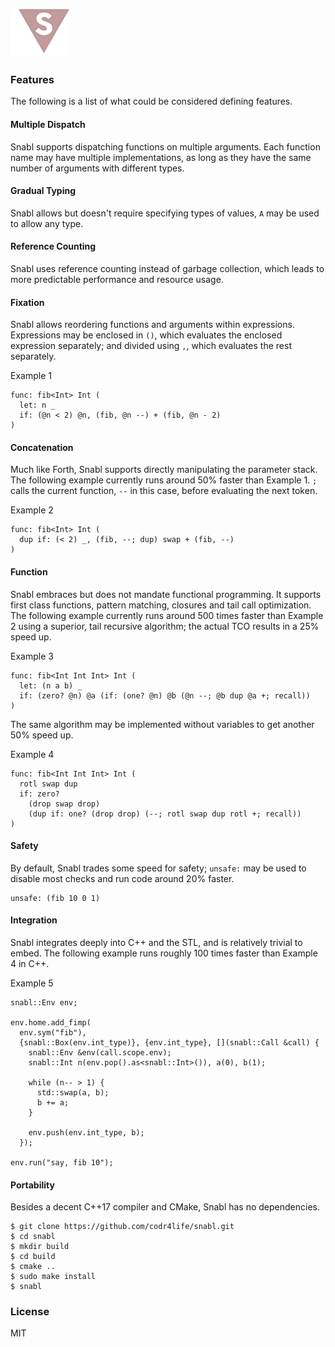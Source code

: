 ![Logo](logo.png?raw=true)

### Features
The following is a list of what could be considered defining features.

#### Multiple Dispatch
Snabl supports dispatching functions on multiple arguments. Each function name may have multiple implementations, as long as they have the same number of arguments with different types.

#### Gradual Typing
Snabl allows but doesn't require specifying types of values, `A` may be used to allow any type.

#### Reference Counting
Snabl uses reference counting instead of garbage collection, which leads to more predictable performance and resource usage.

#### Fixation
Snabl allows reordering functions and arguments within expressions. Expressions may be enclosed in ```()```, which evaluates the enclosed expression separately; and divided using ```,```, which evaluates the rest separately.

Example 1
```
func: fib<Int> Int (
  let: n _			
  if: (@n < 2) @n, (fib, @n --) + (fib, @n - 2)
)
```

#### Concatenation
Much like Forth, Snabl supports directly manipulating the parameter stack. The following example currently runs around 50% faster than Example 1. ```;``` calls the current function, ```--``` in this case, before evaluating the next token.

Example 2
```
func: fib<Int> Int (
  dup if: (< 2) _, (fib, --; dup) swap + (fib, --)
)
```

#### Function
Snabl embraces but does not mandate functional programming. It supports first class functions, pattern matching, closures and tail call optimization. The following example currently runs around 500 times faster than Example 2 using a superior, tail recursive algorithm; the actual TCO results in a 25% speed up.

Example 3
```
func: fib<Int Int Int> Int (
  let: (n a b) _
  if: (zero? @n) @a (if: (one? @n) @b (@n --; @b dup @a +; recall))
)
```

The same algorithm may be implemented without variables to get another 50% speed up.

Example 4
```
func: fib<Int Int Int> Int (
  rotl swap dup
  if: zero?
    (drop swap drop)
    (dup if: one? (drop drop) (--; rotl swap dup rotl +; recall))
)
```

#### Safety
By default, Snabl trades some speed for safety; ```unsafe:``` may be used to disable most checks and run code around 20% faster.

```
unsafe: (fib 10 0 1)
```

#### Integration
Snabl integrates deeply into C++ and the STL, and is relatively trivial to embed. The following example runs roughly 100 times faster than Example 4 in C++.

Example 5
```
snabl::Env env;

env.home.add_fimp(
  env.sym("fib"),
  {snabl::Box(env.int_type)}, {env.int_type}, [](snabl::Call &call) {
    snabl::Env &env(call.scope.env);								 
    snabl::Int n(env.pop().as<snabl::Int>()), a(0), b(1);

    while (n-- > 1) {
      std::swap(a, b);
      b += a;
    }

    env.push(env.int_type, b);
  });

env.run("say, fib 10");
```

#### Portability
Besides a decent C++17 compiler and CMake, Snabl has no dependencies.

```
$ git clone https://github.com/codr4life/snabl.git
$ cd snabl
$ mkdir build
$ cd build
$ cmake ..
$ sudo make install
$ snabl
```

### License
MIT